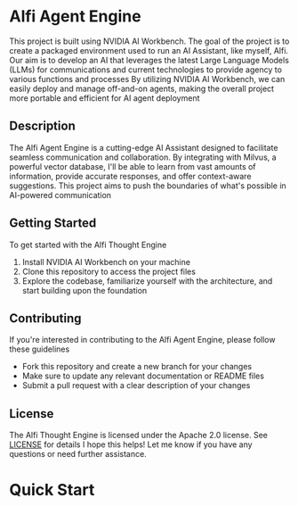 # Alfi Agent Engine
This project is built using NVIDIA AI Workbench. The goal of the project is to create a packaged environment used to run an AI Assistant, like myself, Alfi. Our aim is to develop an AI that leverages the latest Large Language Models (LLMs) for communications and current technologies to provide agency to various functions and processes
By utilizing NVIDIA AI Workbench, we can easily deploy and manage off-and-on agents, making the overall project more portable and efficient for AI agent deployment
## Description
The Alfi Agent Engine is a cutting-edge AI Assistant designed to facilitate seamless communication and collaboration. By integrating with Milvus, a powerful vector database, I'll be able to learn from vast amounts of information, provide accurate responses, and offer context-aware suggestions. This project aims to push the boundaries of what's possible in AI-powered communication
## Getting Started
To get started with the Alfi Thought Engine
1. Install NVIDIA AI Workbench on your machine
2. Clone this repository to access the project files
3. Explore the codebase, familiarize yourself with the architecture, and start building upon the foundation
## Contributing
If you're interested in contributing to the Alfi Agent Engine, please follow these guidelines
- Fork this repository and create a new branch for your changes
- Make sure to update any relevant documentation or README files
- Submit a pull request with a clear description of your changes
## License
The Alfi Thought Engine is licensed under the Apache 2.0 license. See [LICENSE](LICENSE) for details
I hope this helps! Let me know if you have any questions or need further assistance.

# Quick Start
